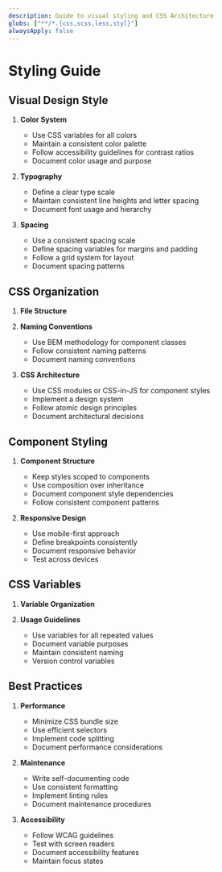 ```yaml
---
description: Guide to visual styling and CSS Architecture
globs: ["**/*.{css,scss,less,styl}"]
alwaysApply: false
---
```


# Styling Guide

## Visual Design Style

1. **Color System**

   - Use CSS variables for all colors
   - Maintain a consistent color palette
   - Follow accessibility guidelines for contrast ratios
   - Document color usage and purpose

2. **Typography**

   - Define a clear type scale
   - Maintain consistent line heights and letter spacing
   - Document font usage and hierarchy

3. **Spacing**
   - Use a consistent spacing scale
   - Define spacing variables for margins and padding
   - Follow a grid system for layout
   - Document spacing patterns

## CSS Organization

1. **File Structure**

2. **Naming Conventions**

   - Use BEM methodology for component classes
   - Follow consistent naming patterns
   - Document naming conventions

3. **CSS Architecture**
   - Use CSS modules or CSS-in-JS for component styles
   - Implement a design system
   - Follow atomic design principles
   - Document architectural decisions

## Component Styling

1. **Component Structure**

   - Keep styles scoped to components
   - Use composition over inheritance
   - Document component style dependencies
   - Follow consistent component patterns

2. **Responsive Design**
   - Use mobile-first approach
   - Define breakpoints consistently
   - Document responsive behavior
   - Test across devices

## CSS Variables

1. **Variable Organization**

2. **Usage Guidelines**
   - Use variables for all repeated values
   - Document variable purposes
   - Maintain consistent naming
   - Version control variables

## Best Practices

1. **Performance**

   - Minimize CSS bundle size
   - Use efficient selectors
   - Implement code splitting
   - Document performance considerations

2. **Maintenance**

   - Write self-documenting code
   - Use consistent formatting
   - Implement linting rules
   - Document maintenance procedures

3. **Accessibility**
   - Follow WCAG guidelines
   - Test with screen readers
   - Document accessibility features
   - Maintain focus states

